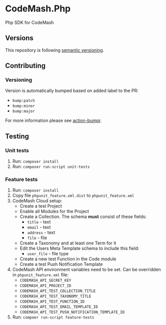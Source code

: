# CodeMash.Php

Php SDK for CodeMash

## Versions

This repository is following [semantic versioning](https://semver.org/).

## Contributing

### Versioning

Version is automatically bumped based on added label to the PR:

* `bump:patch`
* `bump:minor`
* `bump:major`

For more information please see [action-bumpr](https://github.com/haya14busa/action-bumpr).

## Testing

### Unit tests

1. Run: `composer install`
2. Run: `composer run-script unit-tests`

### Feature tests

1. Run: `composer install`
2. Copy file `phpunit_feature.xml.dist` to `phpunit_feature.xml`
3. CodeMash Cloud setup:
    - Create a test Project
    - Enable all Modules for the Project
    - Create a Collection. The schema **must** consist of these fields:
        - `title` - text
        - `email` - text
        - `address` - text
        - `file` - file
    - Create a Taxonomy and at least one Term for it
    - Edit the Users Meta Template schema to include this field:
        - `user_file` - file type
    - Create a new test Function in the Code module
    - Create a test Push Notification Template
4. CodeMash API environment variables need to be set. Can be overridden in `phpunit_feature.xml` file:
    - `CODEMASH_API_SECRET_KEY`
    - `CODEMASH_API_PROJECT_ID`
    - `CODEMASH_API_TEST_COLLECTION_TITLE`
    - `CODEMASH_API_TEST_TAXONOMY_TITLE`
    - `CODEMASH_API_TEST_FUNCTION_ID`
    - `CODEMASH_API_TEST_EMAIL_TEMPLATE_ID`
    - `CODEMASH_API_TEST_PUSH_NOTIFICATION_TEMPLATE_ID`
5. Run: `compoer run-script feature-tests`
